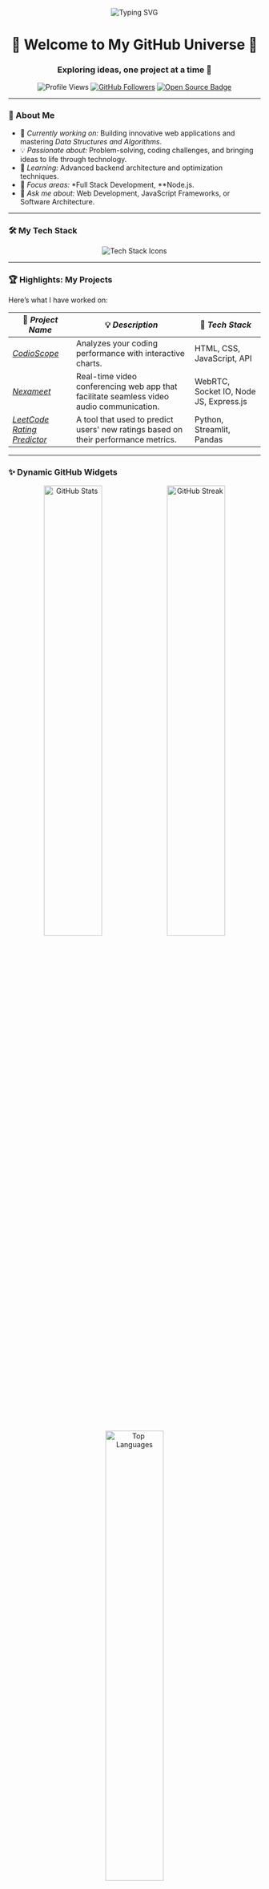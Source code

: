 <p align="center">
  <img src="https://readme-typing-svg.demolab.com?font=Fira+Code&size=24&duration=4000&pause=500&color=F77B00&width=435&lines=Hey+there!+I'm+Rahul+Jha;Software+Developer+%7C+Problem+Solver;Welcome+to+My+Coding+World!+%F0%9F%9A%80" alt="Typing SVG" />
</p>

<h1 align="center">🌟 Welcome to My GitHub Universe 🌟</h1>
<h3 align="center">Exploring ideas, one project at a time 🚀</h3>

<p align="center">
  <img src="https://komarev.com/ghpvc/?username=rkrjha02&label=Profile%20Views&color=brightgreen&style=flat-square" alt="Profile Views"/> 
  <a href="https://github.com/rkrjha02?tab=followers"><img src="https://img.shields.io/github/followers/rkrjha02?label=Followers&style=social" alt="GitHub Followers"></a>
  <a href="https://github.com/rkrjha02?tab=repositories"><img src="https://badges.frapsoft.com/os/v1/open-source.svg?v=103" alt="Open Source Badge"></a>
</p>

---

### 🎯 About Me
- 🔭 *Currently working on:* Building innovative web applications and mastering *Data Structures and Algorithms*.
- 💡 *Passionate about:* Problem-solving, coding challenges, and bringing ideas to life through technology.
- 🌱 *Learning:* Advanced backend architecture and optimization techniques.
- 🎯 *Focus areas:* *Full Stack Development, **Node.js.
- 💬 *Ask me about:* Web Development, JavaScript Frameworks, or Software Architecture.

---

### 🛠 My Tech Stack
<div align="center">
  <img src="https://skillicons.dev/icons?i=html,css,js,nodejs,express,python,postman,git,github,cpp,fastapi" alt="Tech Stack Icons" />
</div>

---

### 🏆 Highlights: My Projects
Here’s what I have worked on:

| 🌟 *Project Name*                 | 💡 *Description*                                                                                    | 🚀 *Tech Stack*                            |
|-----------------------------------|------------------------------------------------------------------------------------------------------|--------------------------------------------|
| *[CodioScope](#)*                 | Analyzes your coding performance with interactive charts.                                            | HTML, CSS, JavaScript, API                 |
| *[Nexameet](#)*                     | Real-time video conferencing web app that facilitate seamless video audio communication.             | WebRTC, Socket IO, Node JS, Express.js     |
| *[LeetCode Rating Predictor](#)*  | A tool that used to predict users' new ratings based on their performance metrics.                   | Python, Streamlit, Pandas                  |


---

### ✨ Dynamic GitHub Widgets
<p align="center">
  <img src="https://github-readme-stats.vercel.app/api?username=rkrjha02&show_icons=true&theme=tokyonight&hide_border=true" alt="GitHub Stats" width="48%"/>
  <img src="https://github-readme-streak-stats.herokuapp.com/?user=rkrjha02&theme=tokyonight&hide_border=true" alt="GitHub Streak" width="48%"/>
</p>

<p align="center">
  <img src="https://github-readme-stats.vercel.app/api/top-langs/?username=rkrjha02&layout=compact&theme=tokyonight&hide_border=true" alt="Top Languages" width="48%"/>
</p>

---

### 🌟 Fun Features
<p align="center">
  <img src="https://quotes-github-readme.vercel.app/api?type=vertical&theme=dark" alt="Inspirational Quote" />
</p>

---

### 🌍 Connect with Me
<p align="center">
  <a href="mailto:rkrjha02@gmail.com"><img src="https://img.shields.io/badge/-Gmail-D14836?style=for-the-badge&logo=gmail&logoColor=white" alt="Email"/></a>
  <a href="https://www.linkedin.com/in/rahul-jha-159803251/"><img src="https://img.shields.io/badge/-LinkedIn-0077B5?style=for-the-badge&logo=linkedin&logoColor=white" alt="LinkedIn"/></a>
  <a href="https://github.com/rkrjha02"><img src="https://img.shields.io/badge/-GitHub-181717?style=for-the-badge&logo=github&logoColor=white" alt="GitHub"/></a>
  <a href="https://leetcode.com/u/rahuljha02/"><img src="https://img.shields.io/badge/-LeetCode-FFA116?style=for-the-badge&logo=leetcode&logoColor=white" alt="LeetCode"/></a>
</p>

---

### 🧙 Fun Facts
- 💡 The best way to predict the future is to create and work in present. 
- 🐱‍💻 *Favorite Debugging Line:* console.log('It’s working...or is it? 🤔')

---

### 🎉 Let’s Build Something Great Together
> “Code is like humor. When you have to explain it, it’s bad.”

Feel free to connect or explore my projects. Let’s innovate and create impactful solutions!
